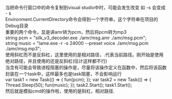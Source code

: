 当把命令行窗口中的命令复制到visual studio中时，可能会发生改变 如 -s 会变成 - s<br/>
Environment.CurrentDirectory命令会得到一个字符串，这个字符串在项目的Debug目录<br/>
重要的两个命令，显是讲amr转为pcm，然后将pcm转为mp3<br/>
        string pcm = "silk_v3_decoder.exe ./amr/msg.amr ./amr/msg.pcm";<br/>
        string music = "lame.exe -r -s 24000 --preset voice ./amr/msg.pcm ./amr/msg.mp3";<br/>
使用斜杠而不是反斜杠，这里使用的是相对路径，.代表当前路径。刚开始是使用绝对路径，并且使用的还是反斜杠(估计这样都不行)<br/>
当含有可能会导致进程阻塞的操作是，尽量将该操作定义在函数中，然后将该函数封装在一个task中，这样最多也是task阻塞，不会影响运行<br/>
var task1 = new Task(() =>
            {
                fun(pcm);
            });
            var task2 = new Task(() =>
            {
                Thread.Sleep(50);
                fun(music);
            });
            task2.Start();
            task1.Start();
	    <br/>
然后就是模拟cmd的操作啦，使用的是斜杠，相对路径.<br/>
